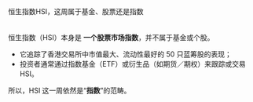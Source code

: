 恒生指数HSI，这周属于基金、股票还是指数



###### 

恒生指数（HSI）本身是 **一个股票市场指数**，并不属于基金或个股。

* 它追踪了香港交易所中市值最大、流动性最好的 50 只蓝筹股的表现；
* 投资者通常通过指数基金（ETF）或衍生品（如期货／期权）来跟踪或交易 HSI。

所以，HSI 这一周依然是“**指数**”的范畴。